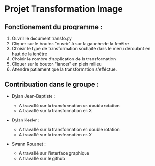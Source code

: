 # Projet Transformation Image

## Fonctionement du programme :

1. Ouvrir le document transfo.py
2. Cliquer sur le bouton "ouvrir" à sur la gauche de la fenêtre
3. Choisir le type de transformation souhaité dans le menu déroulant en haut de la fenêtre
4. Choisir le nombre d'application de la transformation
5. Cliquer sur le bouton "lancer" en plein milieu
6. Attendre patiament que la transformation s'efféctue.


## Contribuation dans le groupe :

- Dylan Jean-Baptiste : 
  - A travaillé sur la transformation en double rotation
  - A travaillé sur la transformation en X

- Dylan Kesler :
  - A travaillé sur la transformation en double rotation
  - A travaillé sur la transformation en X

- Swann Rouanet :
  - A travaillé sur l'interface graphique
  - A travaillé sur le github
  
